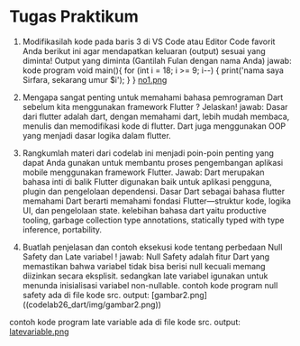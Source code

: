 ﻿# Tugas Praktikum

1. Modifikasilah kode pada baris 3 di VS Code atau Editor Code favorit Anda berikut ini agar mendapatkan keluaran (output) sesuai yang diminta! Output yang diminta (Gantilah Fulan dengan nama Anda) 
jawab:
kode program 
void main(){
  for (int i = 18; i >= 9; i--) {
    print('nama saya Sirfara, sekarang umur $i');
  }
}
[no1.png](codelab26_dart/img/no1.png)

3. Mengapa sangat penting untuk memahami bahasa pemrograman Dart sebelum kita menggunakan framework Flutter ? Jelaskan!
jawab: Dasar dari flutter adalah dart, dengan memahami dart, lebih mudah membaca, menulis dan memodifikasi kode di flutter. Dart juga menggunakan OOP yang menjadi dasar logika dalam flutter.

4. Rangkumlah materi dari codelab ini menjadi poin-poin penting yang dapat Anda gunakan untuk membantu proses pengembangan aplikasi mobile menggunakan framework Flutter.
Jawab: Dart merupakan bahasa inti di balik Flutter digunakan baik untuk aplikasi pengguna, plugin dan pengelolaan dependensi. Dasar Dart sebagai bahasa flutter memahami Dart berarti memahami fondasi Flutter—struktur kode, logika UI, dan pengelolaan state. kelebihan bahasa dart yaitu productive tooling, garbage collection type annotations, statically typed with type inference, portability.

5. Buatlah penjelasan dan contoh eksekusi kode tentang perbedaan Null Safety dan Late variabel !
jawab: Null Safety adalah fitur Dart yang memastikan bahwa variabel tidak bisa berisi null kecuali memang diizinkan secara eksplisit. sedangkan late variabel igunakan untuk menunda inisialisasi variabel non-nullable. 
contoh kode program null safety ada di file kode src.
output:
[gambar2.png] ((codelab26_dart/img/gambar2.png))

contoh kode program late variable ada di file kode src.
output:
[latevariable.png](codelab26_dart/img/latevariable.png)



